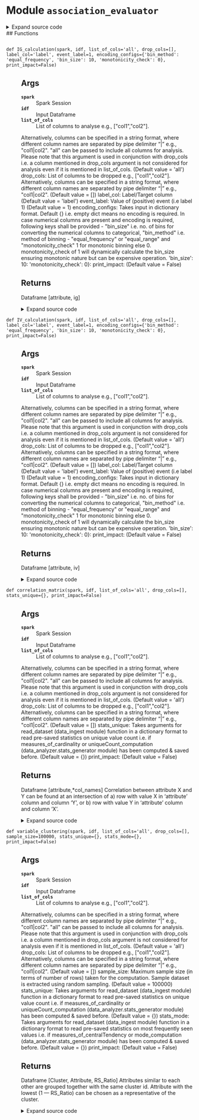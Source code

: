 # Module <code>association_evaluator</code>
<details class="source">
<summary>
<span>Expand source code</span>
</summary>
```python
# coding=utf-8
import itertools
import math
import pyspark
from anovos.data_analyzer.stats_generator import uniqueCount_computation
from anovos.data_ingest.data_ingest import read_dataset
from anovos.data_transformer.transformers import attribute_binning, monotonic_binning, cat_to_num_unsupervised, \
imputation_MMM
from anovos.shared.utils import attributeType_segregation
from phik.phik import spark_phik_matrix_from_hist2d_dict
from popmon.analysis.hist_numpy import get_2dgrid
from pyspark.sql import Window
from pyspark.sql import functions as F
from varclushi import VarClusHi
def correlation_matrix(spark, idf, list_of_cols=&#39;all&#39;, drop_cols=[], stats_unique={}, print_impact=False):
&#34;&#34;&#34;
Args:
spark: Spark Session
idf: Input Dataframe
list_of_cols: List of columns to analyse e.g., [&#34;col1&#34;,&#34;col2&#34;].
Alternatively, columns can be specified in a string format,
where different column names are separated by pipe delimiter “|” e.g., &#34;col1|col2&#34;.
&#34;all&#34; can be passed to include all columns for analysis.
Please note that this argument is used in conjunction with drop_cols i.e. a column mentioned in
drop_cols argument is not considered for analysis even if it is mentioned in list_of_cols. (Default value = &#39;all&#39;)
drop_cols: List of columns to be dropped e.g., [&#34;col1&#34;,&#34;col2&#34;].
Alternatively, columns can be specified in a string format,
where different column names are separated by pipe delimiter “|” e.g., &#34;col1|col2&#34;. (Default value = [])
stats_unique: Takes arguments for read_dataset (data_ingest module) function in a dictionary format
to read pre-saved statistics on unique value count i.e. if measures_of_cardinality or
uniqueCount_computation (data_analyzer.stats_generator module) has been computed &amp; saved before. (Default value = {})
print_impact:
(Default value = False)
Returns:
Dataframe [attribute,*col_names]
Correlation between attribute X and Y can be found at an intersection of
a) row with value X in ‘attribute’ column and column ‘Y’, or
b) row with value Y in ‘attribute’ column and column ‘X’.
&#34;&#34;&#34;
if list_of_cols == &#39;all&#39;:
num_cols, cat_cols, other_cols = attributeType_segregation(idf)
list_of_cols = num_cols + cat_cols
if isinstance(list_of_cols, str):
list_of_cols = [x.strip() for x in list_of_cols.split(&#39;|&#39;)]
if isinstance(drop_cols, str):
drop_cols = [x.strip() for x in drop_cols.split(&#39;|&#39;)]
if stats_unique == {}:
remove_cols = uniqueCount_computation(spark, idf, list_of_cols).where(F.col(&#39;unique_values&#39;) &lt; 2) \
.select(&#39;attribute&#39;).rdd.flatMap(lambda x: x).collect()
else:
remove_cols = read_dataset(spark, **stats_unique).where(F.col(&#39;unique_values&#39;) &lt; 2) \
.select(&#39;attribute&#39;).rdd.flatMap(lambda x: x).collect()
list_of_cols = list(set([e for e in list_of_cols if e not in (drop_cols + remove_cols)]))
if any(x not in idf.columns for x in list_of_cols) | (len(list_of_cols) == 0):
raise TypeError(&#39;Invalid input for Column(s)&#39;)
combis = [list(c) for c in itertools.combinations_with_replacement(list_of_cols, 2)]
hists = idf.select(list_of_cols).pm_make_histograms(combis)
grids = {k: get_2dgrid(h) for k, h in hists.items()}
odf_pd = spark_phik_matrix_from_hist2d_dict(spark.sparkContext, grids)
odf_pd[&#39;attribute&#39;] = odf_pd.index
list_of_cols.sort()
odf = spark.createDataFrame(odf_pd) \
.select([&#39;attribute&#39;] + list_of_cols).orderBy(&#39;attribute&#39;)
if print_impact:
odf.show(odf.count())
return odf
def variable_clustering(spark, idf, list_of_cols=&#39;all&#39;, drop_cols=[], sample_size=100000, stats_unique={},
stats_mode={},
print_impact=False):
&#34;&#34;&#34;
Args:
spark: Spark Session
idf: Input Dataframe
list_of_cols: List of columns to analyse e.g., [&#34;col1&#34;,&#34;col2&#34;].
Alternatively, columns can be specified in a string format,
where different column names are separated by pipe delimiter “|” e.g., &#34;col1|col2&#34;.
&#34;all&#34; can be passed to include all columns for analysis.
Please note that this argument is used in conjunction with drop_cols i.e. a column mentioned in
drop_cols argument is not considered for analysis even if it is mentioned in list_of_cols. (Default value = &#39;all&#39;)
drop_cols: List of columns to be dropped e.g., [&#34;col1&#34;,&#34;col2&#34;].
Alternatively, columns can be specified in a string format,
where different column names are separated by pipe delimiter “|” e.g., &#34;col1|col2&#34;. (Default value = [])
sample_size: Maximum sample size (in terms of number of rows) taken for the computation.
Sample dataset is extracted using random sampling. (Default value = 100000)
stats_unique: Takes arguments for read_dataset (data_ingest module) function in a dictionary format
to read pre-saved statistics on unique value count i.e. if measures_of_cardinality or
uniqueCount_computation (data_analyzer.stats_generator module) has been computed &amp; saved before. (Default value = {})
stats_mode: Takes arguments for read_dataset (data_ingest module) function in a dictionary format
to read pre-saved statistics on most frequently seen values i.e. if measures_of_centralTendency or
mode_computation (data_analyzer.stats_generator module) has been computed &amp; saved before. (Default value = {})
print_impact:
(Default value = False)
Returns:
Dataframe [Cluster, Attribute, RS_Ratio]
Attributes similar to each other are grouped together with the same cluster id.
Attribute with the lowest (1 — RS_Ratio) can be chosen as a representative of the cluster.
&#34;&#34;&#34;
if list_of_cols == &#39;all&#39;:
num_cols, cat_cols, other_cols = attributeType_segregation(idf)
list_of_cols = num_cols + cat_cols
if isinstance(list_of_cols, str):
list_of_cols = [x.strip() for x in list_of_cols.split(&#39;|&#39;)]
if isinstance(drop_cols, str):
drop_cols = [x.strip() for x in drop_cols.split(&#39;|&#39;)]
list_of_cols = list(set([e for e in list_of_cols if e not in drop_cols]))
if any(x not in idf.columns for x in list_of_cols) | (len(list_of_cols) == 0):
raise TypeError(&#39;Invalid input for Column(s)&#39;)
idf_sample = idf.sample(False, min(1.0, float(sample_size) / idf.count()), 0)
idf_sample.persist(pyspark.StorageLevel.MEMORY_AND_DISK).count()
if stats_unique == {}:
remove_cols = uniqueCount_computation(spark, idf_sample, list_of_cols).where(F.col(&#39;unique_values&#39;) &lt; 2) \
.select(&#39;attribute&#39;).rdd.flatMap(lambda x: x).collect()
else:
remove_cols = read_dataset(spark, **stats_unique).where(F.col(&#39;unique_values&#39;) &lt; 2) \
.select(&#39;attribute&#39;).rdd.flatMap(lambda x: x).collect()
list_of_cols = [e for e in list_of_cols if e not in remove_cols]
idf_sample = idf_sample.select(list_of_cols)
num_cols, cat_cols, other_cols = attributeType_segregation(idf_sample)
for i in idf_sample.dtypes:
if i[1].startswith(&#39;decimal&#39;):
idf_sample = idf_sample.withColumn(i[0], F.col(i[0]).cast(&#39;double&#39;))
idf_encoded = cat_to_num_unsupervised(spark, idf_sample, list_of_cols=cat_cols, method_type=1)
idf_imputed = imputation_MMM(spark, idf_encoded, stats_mode=stats_mode)
idf_imputed.persist(pyspark.StorageLevel.MEMORY_AND_DISK).count()
idf_sample.unpersist()
idf_pd = idf_imputed.toPandas()
vc = VarClusHi(idf_pd, maxeigval2=1, maxclus=None)
vc.varclus()
odf_pd = vc.rsquare
odf = spark.createDataFrame(odf_pd).select(&#39;Cluster&#39;, F.col(&#39;Variable&#39;).alias(&#39;Attribute&#39;),
F.round(F.col(&#39;RS_Ratio&#39;), 4).alias(&#39;RS_Ratio&#39;))
if print_impact:
odf.show(odf.count())
return odf
def IV_calculation(spark, idf, list_of_cols=&#39;all&#39;, drop_cols=[], label_col=&#39;label&#39;, event_label=1,
encoding_configs={&#39;bin_method&#39;: &#39;equal_frequency&#39;, &#39;bin_size&#39;: 10, &#39;monotonicity_check&#39;: 0},
print_impact=False):
&#34;&#34;&#34;
Args:
spark: Spark Session
idf: Input Dataframe
list_of_cols: List of columns to analyse e.g., [&#34;col1&#34;,&#34;col2&#34;].
Alternatively, columns can be specified in a string format,
where different column names are separated by pipe delimiter “|” e.g., &#34;col1|col2&#34;.
&#34;all&#34; can be passed to include all columns for analysis.
Please note that this argument is used in conjunction with drop_cols i.e. a column mentioned in
drop_cols argument is not considered for analysis even if it is mentioned in list_of_cols. (Default value = &#39;all&#39;)
drop_cols: List of columns to be dropped e.g., [&#34;col1&#34;,&#34;col2&#34;].
Alternatively, columns can be specified in a string format,
where different column names are separated by pipe delimiter “|” e.g., &#34;col1|col2&#34;. (Default value = [])
label_col: Label/Target column (Default value = &#39;label&#39;)
event_label: Value of (positive) event (i.e label 1) (Default value = 1)
encoding_configs: Takes input in dictionary format. Default {} i.e. empty dict means no encoding is required.
In case numerical columns are present and encoding is required, following keys shall be
provided - &#34;bin_size&#34; i.e. no. of bins for converting the numerical columns to categorical,
&#34;bin_method&#34; i.e. method of binning - &#34;equal_frequency&#34; or &#34;equal_range&#34; and
&#34;monotonicity_check&#34; 1 for monotonic binning else 0. monotonicity_check of 1 will
dynamically calculate the bin_size ensuring monotonic nature but can be expensive operation.
&#39;bin_size&#39;: 10:
&#39;monotonicity_check&#39;: 0}:
print_impact:
(Default value = False)
Returns:
Dataframe [attribute, iv]
&#34;&#34;&#34;
if label_col not in idf.columns:
raise TypeError(&#39;Invalid input for Label Column&#39;)
if list_of_cols == &#39;all&#39;:
num_cols, cat_cols, other_cols = attributeType_segregation(idf)
list_of_cols = num_cols + cat_cols
if isinstance(list_of_cols, str):
list_of_cols = [x.strip() for x in list_of_cols.split(&#39;|&#39;)]
if isinstance(drop_cols, str):
drop_cols = [x.strip() for x in drop_cols.split(&#39;|&#39;)]
list_of_cols = list(set([e for e in list_of_cols if e not in (drop_cols + [label_col])]))
if any(x not in idf.columns for x in list_of_cols) | (len(list_of_cols) == 0):
raise TypeError(&#39;Invalid input for Column(s)&#39;)
if (idf.where(F.col(label_col) == event_label).count() == 0):
raise TypeError(&#39;Invalid input for Event Label Value&#39;)
num_cols, cat_cols, other_cols = attributeType_segregation(idf.select(list_of_cols))
if (len(num_cols) &gt; 0) &amp; bool(encoding_configs):
bin_size = encoding_configs[&#39;bin_size&#39;]
bin_method = encoding_configs[&#39;bin_method&#39;]
monotonicity_check = encoding_configs[&#39;monotonicity_check&#39;]
if monotonicity_check == 1:
idf_encoded = monotonic_binning(spark, idf, num_cols, [], label_col, event_label, bin_method, bin_size)
else:
idf_encoded = attribute_binning(spark, idf, num_cols, [], bin_method, bin_size)
idf_encoded.persist(pyspark.StorageLevel.MEMORY_AND_DISK).count()
else:
idf_encoded = idf
output = []
for col in list_of_cols:
df_iv = idf_encoded.groupBy(col, label_col).count() \
.withColumn(label_col, F.when(F.col(label_col) == event_label, 1).otherwise(0)) \
.groupBy(col).pivot(label_col).sum(&#39;count&#39;).fillna(0.5) \
.withColumn(&#39;event_pct&#39;, F.col(&#34;1&#34;) / F.sum(&#34;1&#34;).over(Window.partitionBy())) \
.withColumn(&#39;nonevent_pct&#39;, F.col(&#34;0&#34;) / F.sum(&#34;0&#34;).over(Window.partitionBy())) \
.withColumn(&#39;iv&#39;,
(F.col(&#39;nonevent_pct&#39;) - F.col(&#39;event_pct&#39;)) * F.log(
F.col(&#39;nonevent_pct&#39;) / F.col(&#39;event_pct&#39;)))
iv_value = df_iv.select(F.sum(&#39;iv&#39;)).collect()[0][0]
output.append([col, iv_value])
odf = spark.createDataFrame(output, [&#34;attribute&#34;, &#34;iv&#34;]) \
.withColumn(&#39;iv&#39;, F.round(F.col(&#39;iv&#39;), 4)).orderBy(F.desc(&#39;iv&#39;))
if print_impact:
odf.show(odf.count())
return odf
def IG_calculation(spark, idf, list_of_cols=&#39;all&#39;, drop_cols=[], label_col=&#39;label&#39;, event_label=1,
encoding_configs={&#39;bin_method&#39;: &#39;equal_frequency&#39;, &#39;bin_size&#39;: 10, &#39;monotonicity_check&#39;: 0},
print_impact=False):
&#34;&#34;&#34;
Args:
spark: Spark Session
idf: Input Dataframe
list_of_cols: List of columns to analyse e.g., [&#34;col1&#34;,&#34;col2&#34;].
Alternatively, columns can be specified in a string format,
where different column names are separated by pipe delimiter “|” e.g., &#34;col1|col2&#34;.
&#34;all&#34; can be passed to include all columns for analysis.
Please note that this argument is used in conjunction with drop_cols i.e. a column mentioned in
drop_cols argument is not considered for analysis even if it is mentioned in list_of_cols. (Default value = &#39;all&#39;)
drop_cols: List of columns to be dropped e.g., [&#34;col1&#34;,&#34;col2&#34;].
Alternatively, columns can be specified in a string format,
where different column names are separated by pipe delimiter “|” e.g., &#34;col1|col2&#34;. (Default value = [])
label_col: Label/Target column (Default value = &#39;label&#39;)
event_label: Value of (positive) event (i.e label 1) (Default value = 1)
encoding_configs: Takes input in dictionary format. Default {} i.e. empty dict means no encoding is required.
In case numerical columns are present and encoding is required, following keys shall be
provided - &#34;bin_size&#34; i.e. no. of bins for converting the numerical columns to categorical,
&#34;bin_method&#34; i.e. method of binning - &#34;equal_frequency&#34; or &#34;equal_range&#34; and
&#34;monotonicity_check&#34; 1 for monotonic binning else 0. monotonicity_check of 1 will
dynamically calculate the bin_size ensuring monotonic nature but can be expensive operation.
&#39;bin_size&#39;: 10:
&#39;monotonicity_check&#39;: 0}:
print_impact:
(Default value = False)
Returns:
Dataframe [attribute, ig]
&#34;&#34;&#34;
if label_col not in idf.columns:
raise TypeError(&#39;Invalid input for Label Column&#39;)
if list_of_cols == &#39;all&#39;:
num_cols, cat_cols, other_cols = attributeType_segregation(idf)
list_of_cols = num_cols + cat_cols
if isinstance(list_of_cols, str):
list_of_cols = [x.strip() for x in list_of_cols.split(&#39;|&#39;)]
if isinstance(drop_cols, str):
drop_cols = [x.strip() for x in drop_cols.split(&#39;|&#39;)]
list_of_cols = list(set([e for e in list_of_cols if e not in (drop_cols + [label_col])]))
if any(x not in idf.columns for x in list_of_cols) | (len(list_of_cols) == 0):
raise TypeError(&#39;Invalid input for Column(s)&#39;)
if (idf.where(F.col(label_col) == event_label).count() == 0):
raise TypeError(&#39;Invalid input for Event Label Value&#39;)
num_cols, cat_cols, other_cols = attributeType_segregation(idf.select(list_of_cols))
if (len(num_cols) &gt; 0) &amp; bool(encoding_configs):
bin_size = encoding_configs[&#39;bin_size&#39;]
bin_method = encoding_configs[&#39;bin_method&#39;]
monotonicity_check = encoding_configs[&#39;monotonicity_check&#39;]
if monotonicity_check == 1:
idf_encoded = monotonic_binning(spark, idf, num_cols, [], label_col, event_label, bin_method, bin_size)
else:
idf_encoded = attribute_binning(spark, idf, num_cols, [], bin_method, bin_size)
idf_encoded.persist(pyspark.StorageLevel.MEMORY_AND_DISK).count()
else:
idf_encoded = idf
output = []
total_event = idf.where(F.col(label_col) == event_label).count() / idf.count()
total_entropy = - (total_event * math.log2(total_event) + ((1 - total_event) * math.log2((1 - total_event))))
for col in list_of_cols:
idf_entropy = idf_encoded.withColumn(label_col, F.when(F.col(label_col) == event_label, 1).otherwise(0)) \
.groupBy(col).agg(F.sum(F.col(label_col)).alias(&#39;event_count&#39;),
F.count(F.col(label_col)).alias(&#39;total_count&#39;)).dropna() \
.withColumn(&#39;event_pct&#39;, F.col(&#39;event_count&#39;) / F.col(&#39;total_count&#39;)) \
.withColumn(&#39;segment_pct&#39;, F.col(&#39;total_count&#39;) / F.sum(&#39;total_count&#39;).over(Window.partitionBy())) \
.withColumn(&#39;entropy&#39;, - F.col(&#39;segment_pct&#39;) * ((F.col(&#39;event_pct&#39;) * F.log2(F.col(&#39;event_pct&#39;))) +
((1 - F.col(&#39;event_pct&#39;)) * F.log2(
(1 - F.col(&#39;event_pct&#39;))))))
entropy = idf_entropy.groupBy().sum(&#39;entropy&#39;).rdd.flatMap(lambda x: x).collect()[0]
ig_value = total_entropy - entropy if entropy else None
output.append([col, ig_value])
odf = spark.createDataFrame(output, [&#34;attribute&#34;, &#34;ig&#34;]) \
.withColumn(&#39;ig&#39;, F.round(F.col(&#39;ig&#39;), 4)).orderBy(F.desc(&#39;ig&#39;))
if print_impact:
odf.show(odf.count())
return odf
```
</details>
## Functions
<dl>
<dt id="anovos.data_analyzer.association_evaluator.IG_calculation"><code class="name flex">
<span>def <span class="ident">IG_calculation</span></span>(<span>spark, idf, list_of_cols='all', drop_cols=[], label_col='label', event_label=1, encoding_configs={'bin_method': 'equal_frequency', 'bin_size': 10, 'monotonicity_check': 0}, print_impact=False)</span>
</code></dt>
<dd>
<div class="desc"><h2 id="args">Args</h2>
<dl>
<dt><strong><code>spark</code></strong></dt>
<dd>Spark Session</dd>
<dt><strong><code>idf</code></strong></dt>
<dd>Input Dataframe</dd>
<dt><strong><code>list_of_cols</code></strong></dt>
<dd>List of columns to analyse e.g., ["col1","col2"].</dd>
</dl>
<p>Alternatively, columns can be specified in a string format,
where different column names are separated by pipe delimiter “|” e.g., "col1|col2".
"all" can be passed to include all columns for analysis.
Please note that this argument is used in conjunction with drop_cols i.e. a column mentioned in
drop_cols argument is not considered for analysis even if it is mentioned in list_of_cols. (Default value = 'all')
drop_cols: List of columns to be dropped e.g., ["col1","col2"].
Alternatively, columns can be specified in a string format,
where different column names are separated by pipe delimiter “|” e.g., "col1|col2". (Default value = [])
label_col: Label/Target column (Default value = 'label')
event_label: Value of (positive) event (i.e label 1) (Default value = 1)
encoding_configs: Takes input in dictionary format. Default {} i.e. empty dict means no encoding is required.
In case numerical columns are present and encoding is required, following keys shall be
provided - "bin_size" i.e. no. of bins for converting the numerical columns to categorical,
"bin_method" i.e. method of binning - "equal_frequency" or "equal_range" and
"monotonicity_check" 1 for monotonic binning else 0. monotonicity_check of 1 will
dynamically calculate the bin_size ensuring monotonic nature but can be expensive operation.
'bin_size': 10:
'monotonicity_check': 0}:
print_impact:
(Default value = False)</p>
<h2 id="returns">Returns</h2>
<p>Dataframe [attribute, ig]</p></div>
<details class="source">
<summary>
<span>Expand source code</span>
</summary>
```python
def IG_calculation(spark, idf, list_of_cols=&#39;all&#39;, drop_cols=[], label_col=&#39;label&#39;, event_label=1,
encoding_configs={&#39;bin_method&#39;: &#39;equal_frequency&#39;, &#39;bin_size&#39;: 10, &#39;monotonicity_check&#39;: 0},
print_impact=False):
&#34;&#34;&#34;
Args:
spark: Spark Session
idf: Input Dataframe
list_of_cols: List of columns to analyse e.g., [&#34;col1&#34;,&#34;col2&#34;].
Alternatively, columns can be specified in a string format,
where different column names are separated by pipe delimiter “|” e.g., &#34;col1|col2&#34;.
&#34;all&#34; can be passed to include all columns for analysis.
Please note that this argument is used in conjunction with drop_cols i.e. a column mentioned in
drop_cols argument is not considered for analysis even if it is mentioned in list_of_cols. (Default value = &#39;all&#39;)
drop_cols: List of columns to be dropped e.g., [&#34;col1&#34;,&#34;col2&#34;].
Alternatively, columns can be specified in a string format,
where different column names are separated by pipe delimiter “|” e.g., &#34;col1|col2&#34;. (Default value = [])
label_col: Label/Target column (Default value = &#39;label&#39;)
event_label: Value of (positive) event (i.e label 1) (Default value = 1)
encoding_configs: Takes input in dictionary format. Default {} i.e. empty dict means no encoding is required.
In case numerical columns are present and encoding is required, following keys shall be
provided - &#34;bin_size&#34; i.e. no. of bins for converting the numerical columns to categorical,
&#34;bin_method&#34; i.e. method of binning - &#34;equal_frequency&#34; or &#34;equal_range&#34; and
&#34;monotonicity_check&#34; 1 for monotonic binning else 0. monotonicity_check of 1 will
dynamically calculate the bin_size ensuring monotonic nature but can be expensive operation.
&#39;bin_size&#39;: 10:
&#39;monotonicity_check&#39;: 0}:
print_impact:
(Default value = False)
Returns:
Dataframe [attribute, ig]
&#34;&#34;&#34;
if label_col not in idf.columns:
raise TypeError(&#39;Invalid input for Label Column&#39;)
if list_of_cols == &#39;all&#39;:
num_cols, cat_cols, other_cols = attributeType_segregation(idf)
list_of_cols = num_cols + cat_cols
if isinstance(list_of_cols, str):
list_of_cols = [x.strip() for x in list_of_cols.split(&#39;|&#39;)]
if isinstance(drop_cols, str):
drop_cols = [x.strip() for x in drop_cols.split(&#39;|&#39;)]
list_of_cols = list(set([e for e in list_of_cols if e not in (drop_cols + [label_col])]))
if any(x not in idf.columns for x in list_of_cols) | (len(list_of_cols) == 0):
raise TypeError(&#39;Invalid input for Column(s)&#39;)
if (idf.where(F.col(label_col) == event_label).count() == 0):
raise TypeError(&#39;Invalid input for Event Label Value&#39;)
num_cols, cat_cols, other_cols = attributeType_segregation(idf.select(list_of_cols))
if (len(num_cols) &gt; 0) &amp; bool(encoding_configs):
bin_size = encoding_configs[&#39;bin_size&#39;]
bin_method = encoding_configs[&#39;bin_method&#39;]
monotonicity_check = encoding_configs[&#39;monotonicity_check&#39;]
if monotonicity_check == 1:
idf_encoded = monotonic_binning(spark, idf, num_cols, [], label_col, event_label, bin_method, bin_size)
else:
idf_encoded = attribute_binning(spark, idf, num_cols, [], bin_method, bin_size)
idf_encoded.persist(pyspark.StorageLevel.MEMORY_AND_DISK).count()
else:
idf_encoded = idf
output = []
total_event = idf.where(F.col(label_col) == event_label).count() / idf.count()
total_entropy = - (total_event * math.log2(total_event) + ((1 - total_event) * math.log2((1 - total_event))))
for col in list_of_cols:
idf_entropy = idf_encoded.withColumn(label_col, F.when(F.col(label_col) == event_label, 1).otherwise(0)) \
.groupBy(col).agg(F.sum(F.col(label_col)).alias(&#39;event_count&#39;),
F.count(F.col(label_col)).alias(&#39;total_count&#39;)).dropna() \
.withColumn(&#39;event_pct&#39;, F.col(&#39;event_count&#39;) / F.col(&#39;total_count&#39;)) \
.withColumn(&#39;segment_pct&#39;, F.col(&#39;total_count&#39;) / F.sum(&#39;total_count&#39;).over(Window.partitionBy())) \
.withColumn(&#39;entropy&#39;, - F.col(&#39;segment_pct&#39;) * ((F.col(&#39;event_pct&#39;) * F.log2(F.col(&#39;event_pct&#39;))) +
((1 - F.col(&#39;event_pct&#39;)) * F.log2(
(1 - F.col(&#39;event_pct&#39;))))))
entropy = idf_entropy.groupBy().sum(&#39;entropy&#39;).rdd.flatMap(lambda x: x).collect()[0]
ig_value = total_entropy - entropy if entropy else None
output.append([col, ig_value])
odf = spark.createDataFrame(output, [&#34;attribute&#34;, &#34;ig&#34;]) \
.withColumn(&#39;ig&#39;, F.round(F.col(&#39;ig&#39;), 4)).orderBy(F.desc(&#39;ig&#39;))
if print_impact:
odf.show(odf.count())
return odf
```
</details>
</dd>
<dt id="anovos.data_analyzer.association_evaluator.IV_calculation"><code class="name flex">
<span>def <span class="ident">IV_calculation</span></span>(<span>spark, idf, list_of_cols='all', drop_cols=[], label_col='label', event_label=1, encoding_configs={'bin_method': 'equal_frequency', 'bin_size': 10, 'monotonicity_check': 0}, print_impact=False)</span>
</code></dt>
<dd>
<div class="desc"><h2 id="args">Args</h2>
<dl>
<dt><strong><code>spark</code></strong></dt>
<dd>Spark Session</dd>
<dt><strong><code>idf</code></strong></dt>
<dd>Input Dataframe</dd>
<dt><strong><code>list_of_cols</code></strong></dt>
<dd>List of columns to analyse e.g., ["col1","col2"].</dd>
</dl>
<p>Alternatively, columns can be specified in a string format,
where different column names are separated by pipe delimiter “|” e.g., "col1|col2".
"all" can be passed to include all columns for analysis.
Please note that this argument is used in conjunction with drop_cols i.e. a column mentioned in
drop_cols argument is not considered for analysis even if it is mentioned in list_of_cols. (Default value = 'all')
drop_cols: List of columns to be dropped e.g., ["col1","col2"].
Alternatively, columns can be specified in a string format,
where different column names are separated by pipe delimiter “|” e.g., "col1|col2". (Default value = [])
label_col: Label/Target column (Default value = 'label')
event_label: Value of (positive) event (i.e label 1) (Default value = 1)
encoding_configs: Takes input in dictionary format. Default {} i.e. empty dict means no encoding is required.
In case numerical columns are present and encoding is required, following keys shall be
provided - "bin_size" i.e. no. of bins for converting the numerical columns to categorical,
"bin_method" i.e. method of binning - "equal_frequency" or "equal_range" and
"monotonicity_check" 1 for monotonic binning else 0. monotonicity_check of 1 will
dynamically calculate the bin_size ensuring monotonic nature but can be expensive operation.
'bin_size': 10:
'monotonicity_check': 0}:
print_impact:
(Default value = False)</p>
<h2 id="returns">Returns</h2>
<p>Dataframe [attribute, iv]</p></div>
<details class="source">
<summary>
<span>Expand source code</span>
</summary>
```python
def IV_calculation(spark, idf, list_of_cols=&#39;all&#39;, drop_cols=[], label_col=&#39;label&#39;, event_label=1,
encoding_configs={&#39;bin_method&#39;: &#39;equal_frequency&#39;, &#39;bin_size&#39;: 10, &#39;monotonicity_check&#39;: 0},
print_impact=False):
&#34;&#34;&#34;
Args:
spark: Spark Session
idf: Input Dataframe
list_of_cols: List of columns to analyse e.g., [&#34;col1&#34;,&#34;col2&#34;].
Alternatively, columns can be specified in a string format,
where different column names are separated by pipe delimiter “|” e.g., &#34;col1|col2&#34;.
&#34;all&#34; can be passed to include all columns for analysis.
Please note that this argument is used in conjunction with drop_cols i.e. a column mentioned in
drop_cols argument is not considered for analysis even if it is mentioned in list_of_cols. (Default value = &#39;all&#39;)
drop_cols: List of columns to be dropped e.g., [&#34;col1&#34;,&#34;col2&#34;].
Alternatively, columns can be specified in a string format,
where different column names are separated by pipe delimiter “|” e.g., &#34;col1|col2&#34;. (Default value = [])
label_col: Label/Target column (Default value = &#39;label&#39;)
event_label: Value of (positive) event (i.e label 1) (Default value = 1)
encoding_configs: Takes input in dictionary format. Default {} i.e. empty dict means no encoding is required.
In case numerical columns are present and encoding is required, following keys shall be
provided - &#34;bin_size&#34; i.e. no. of bins for converting the numerical columns to categorical,
&#34;bin_method&#34; i.e. method of binning - &#34;equal_frequency&#34; or &#34;equal_range&#34; and
&#34;monotonicity_check&#34; 1 for monotonic binning else 0. monotonicity_check of 1 will
dynamically calculate the bin_size ensuring monotonic nature but can be expensive operation.
&#39;bin_size&#39;: 10:
&#39;monotonicity_check&#39;: 0}:
print_impact:
(Default value = False)
Returns:
Dataframe [attribute, iv]
&#34;&#34;&#34;
if label_col not in idf.columns:
raise TypeError(&#39;Invalid input for Label Column&#39;)
if list_of_cols == &#39;all&#39;:
num_cols, cat_cols, other_cols = attributeType_segregation(idf)
list_of_cols = num_cols + cat_cols
if isinstance(list_of_cols, str):
list_of_cols = [x.strip() for x in list_of_cols.split(&#39;|&#39;)]
if isinstance(drop_cols, str):
drop_cols = [x.strip() for x in drop_cols.split(&#39;|&#39;)]
list_of_cols = list(set([e for e in list_of_cols if e not in (drop_cols + [label_col])]))
if any(x not in idf.columns for x in list_of_cols) | (len(list_of_cols) == 0):
raise TypeError(&#39;Invalid input for Column(s)&#39;)
if (idf.where(F.col(label_col) == event_label).count() == 0):
raise TypeError(&#39;Invalid input for Event Label Value&#39;)
num_cols, cat_cols, other_cols = attributeType_segregation(idf.select(list_of_cols))
if (len(num_cols) &gt; 0) &amp; bool(encoding_configs):
bin_size = encoding_configs[&#39;bin_size&#39;]
bin_method = encoding_configs[&#39;bin_method&#39;]
monotonicity_check = encoding_configs[&#39;monotonicity_check&#39;]
if monotonicity_check == 1:
idf_encoded = monotonic_binning(spark, idf, num_cols, [], label_col, event_label, bin_method, bin_size)
else:
idf_encoded = attribute_binning(spark, idf, num_cols, [], bin_method, bin_size)
idf_encoded.persist(pyspark.StorageLevel.MEMORY_AND_DISK).count()
else:
idf_encoded = idf
output = []
for col in list_of_cols:
df_iv = idf_encoded.groupBy(col, label_col).count() \
.withColumn(label_col, F.when(F.col(label_col) == event_label, 1).otherwise(0)) \
.groupBy(col).pivot(label_col).sum(&#39;count&#39;).fillna(0.5) \
.withColumn(&#39;event_pct&#39;, F.col(&#34;1&#34;) / F.sum(&#34;1&#34;).over(Window.partitionBy())) \
.withColumn(&#39;nonevent_pct&#39;, F.col(&#34;0&#34;) / F.sum(&#34;0&#34;).over(Window.partitionBy())) \
.withColumn(&#39;iv&#39;,
(F.col(&#39;nonevent_pct&#39;) - F.col(&#39;event_pct&#39;)) * F.log(
F.col(&#39;nonevent_pct&#39;) / F.col(&#39;event_pct&#39;)))
iv_value = df_iv.select(F.sum(&#39;iv&#39;)).collect()[0][0]
output.append([col, iv_value])
odf = spark.createDataFrame(output, [&#34;attribute&#34;, &#34;iv&#34;]) \
.withColumn(&#39;iv&#39;, F.round(F.col(&#39;iv&#39;), 4)).orderBy(F.desc(&#39;iv&#39;))
if print_impact:
odf.show(odf.count())
return odf
```
</details>
</dd>
<dt id="anovos.data_analyzer.association_evaluator.correlation_matrix"><code class="name flex">
<span>def <span class="ident">correlation_matrix</span></span>(<span>spark, idf, list_of_cols='all', drop_cols=[], stats_unique={}, print_impact=False)</span>
</code></dt>
<dd>
<div class="desc"><h2 id="args">Args</h2>
<dl>
<dt><strong><code>spark</code></strong></dt>
<dd>Spark Session</dd>
<dt><strong><code>idf</code></strong></dt>
<dd>Input Dataframe</dd>
<dt><strong><code>list_of_cols</code></strong></dt>
<dd>List of columns to analyse e.g., ["col1","col2"].</dd>
</dl>
<p>Alternatively, columns can be specified in a string format,
where different column names are separated by pipe delimiter “|” e.g., "col1|col2".
"all" can be passed to include all columns for analysis.
Please note that this argument is used in conjunction with drop_cols i.e. a column mentioned in
drop_cols argument is not considered for analysis even if it is mentioned in list_of_cols. (Default value = 'all')
drop_cols: List of columns to be dropped e.g., ["col1","col2"].
Alternatively, columns can be specified in a string format,
where different column names are separated by pipe delimiter “|” e.g., "col1|col2". (Default value = [])
stats_unique: Takes arguments for read_dataset (data_ingest module) function in a dictionary format
to read pre-saved statistics on unique value count i.e. if measures_of_cardinality or
uniqueCount_computation (data_analyzer.stats_generator module) has been computed &amp; saved before. (Default value = {})
print_impact:
(Default value = False)</p>
<h2 id="returns">Returns</h2>
<p>Dataframe [attribute,*col_names]
Correlation between attribute X and Y can be found at an intersection of
a) row with value X in ‘attribute’ column and column ‘Y’, or
b) row with value Y in ‘attribute’ column and column ‘X’.</p></div>
<details class="source">
<summary>
<span>Expand source code</span>
</summary>
```python
def correlation_matrix(spark, idf, list_of_cols=&#39;all&#39;, drop_cols=[], stats_unique={}, print_impact=False):
&#34;&#34;&#34;
Args:
spark: Spark Session
idf: Input Dataframe
list_of_cols: List of columns to analyse e.g., [&#34;col1&#34;,&#34;col2&#34;].
Alternatively, columns can be specified in a string format,
where different column names are separated by pipe delimiter “|” e.g., &#34;col1|col2&#34;.
&#34;all&#34; can be passed to include all columns for analysis.
Please note that this argument is used in conjunction with drop_cols i.e. a column mentioned in
drop_cols argument is not considered for analysis even if it is mentioned in list_of_cols. (Default value = &#39;all&#39;)
drop_cols: List of columns to be dropped e.g., [&#34;col1&#34;,&#34;col2&#34;].
Alternatively, columns can be specified in a string format,
where different column names are separated by pipe delimiter “|” e.g., &#34;col1|col2&#34;. (Default value = [])
stats_unique: Takes arguments for read_dataset (data_ingest module) function in a dictionary format
to read pre-saved statistics on unique value count i.e. if measures_of_cardinality or
uniqueCount_computation (data_analyzer.stats_generator module) has been computed &amp; saved before. (Default value = {})
print_impact:
(Default value = False)
Returns:
Dataframe [attribute,*col_names]
Correlation between attribute X and Y can be found at an intersection of
a) row with value X in ‘attribute’ column and column ‘Y’, or
b) row with value Y in ‘attribute’ column and column ‘X’.
&#34;&#34;&#34;
if list_of_cols == &#39;all&#39;:
num_cols, cat_cols, other_cols = attributeType_segregation(idf)
list_of_cols = num_cols + cat_cols
if isinstance(list_of_cols, str):
list_of_cols = [x.strip() for x in list_of_cols.split(&#39;|&#39;)]
if isinstance(drop_cols, str):
drop_cols = [x.strip() for x in drop_cols.split(&#39;|&#39;)]
if stats_unique == {}:
remove_cols = uniqueCount_computation(spark, idf, list_of_cols).where(F.col(&#39;unique_values&#39;) &lt; 2) \
.select(&#39;attribute&#39;).rdd.flatMap(lambda x: x).collect()
else:
remove_cols = read_dataset(spark, **stats_unique).where(F.col(&#39;unique_values&#39;) &lt; 2) \
.select(&#39;attribute&#39;).rdd.flatMap(lambda x: x).collect()
list_of_cols = list(set([e for e in list_of_cols if e not in (drop_cols + remove_cols)]))
if any(x not in idf.columns for x in list_of_cols) | (len(list_of_cols) == 0):
raise TypeError(&#39;Invalid input for Column(s)&#39;)
combis = [list(c) for c in itertools.combinations_with_replacement(list_of_cols, 2)]
hists = idf.select(list_of_cols).pm_make_histograms(combis)
grids = {k: get_2dgrid(h) for k, h in hists.items()}
odf_pd = spark_phik_matrix_from_hist2d_dict(spark.sparkContext, grids)
odf_pd[&#39;attribute&#39;] = odf_pd.index
list_of_cols.sort()
odf = spark.createDataFrame(odf_pd) \
.select([&#39;attribute&#39;] + list_of_cols).orderBy(&#39;attribute&#39;)
if print_impact:
odf.show(odf.count())
return odf
```
</details>
</dd>
<dt id="anovos.data_analyzer.association_evaluator.variable_clustering"><code class="name flex">
<span>def <span class="ident">variable_clustering</span></span>(<span>spark, idf, list_of_cols='all', drop_cols=[], sample_size=100000, stats_unique={}, stats_mode={}, print_impact=False)</span>
</code></dt>
<dd>
<div class="desc"><h2 id="args">Args</h2>
<dl>
<dt><strong><code>spark</code></strong></dt>
<dd>Spark Session</dd>
<dt><strong><code>idf</code></strong></dt>
<dd>Input Dataframe</dd>
<dt><strong><code>list_of_cols</code></strong></dt>
<dd>List of columns to analyse e.g., ["col1","col2"].</dd>
</dl>
<p>Alternatively, columns can be specified in a string format,
where different column names are separated by pipe delimiter “|” e.g., "col1|col2".
"all" can be passed to include all columns for analysis.
Please note that this argument is used in conjunction with drop_cols i.e. a column mentioned in
drop_cols argument is not considered for analysis even if it is mentioned in list_of_cols. (Default value = 'all')
drop_cols: List of columns to be dropped e.g., ["col1","col2"].
Alternatively, columns can be specified in a string format,
where different column names are separated by pipe delimiter “|” e.g., "col1|col2". (Default value = [])
sample_size: Maximum sample size (in terms of number of rows) taken for the computation.
Sample dataset is extracted using random sampling. (Default value = 100000)
stats_unique: Takes arguments for read_dataset (data_ingest module) function in a dictionary format
to read pre-saved statistics on unique value count i.e. if measures_of_cardinality or
uniqueCount_computation (data_analyzer.stats_generator module) has been computed &amp; saved before. (Default value = {})
stats_mode: Takes arguments for read_dataset (data_ingest module) function in a dictionary format
to read pre-saved statistics on most frequently seen values i.e. if measures_of_centralTendency or
mode_computation (data_analyzer.stats_generator module) has been computed &amp; saved before. (Default value = {})
print_impact:
(Default value = False)</p>
<h2 id="returns">Returns</h2>
<p>Dataframe [Cluster, Attribute, RS_Ratio]
Attributes similar to each other are grouped together with the same cluster id.
Attribute with the lowest (1 — RS_Ratio) can be chosen as a representative of the cluster.</p></div>
<details class="source">
<summary>
<span>Expand source code</span>
</summary>
```python
def variable_clustering(spark, idf, list_of_cols=&#39;all&#39;, drop_cols=[], sample_size=100000, stats_unique={},
stats_mode={},
print_impact=False):
&#34;&#34;&#34;
Args:
spark: Spark Session
idf: Input Dataframe
list_of_cols: List of columns to analyse e.g., [&#34;col1&#34;,&#34;col2&#34;].
Alternatively, columns can be specified in a string format,
where different column names are separated by pipe delimiter “|” e.g., &#34;col1|col2&#34;.
&#34;all&#34; can be passed to include all columns for analysis.
Please note that this argument is used in conjunction with drop_cols i.e. a column mentioned in
drop_cols argument is not considered for analysis even if it is mentioned in list_of_cols. (Default value = &#39;all&#39;)
drop_cols: List of columns to be dropped e.g., [&#34;col1&#34;,&#34;col2&#34;].
Alternatively, columns can be specified in a string format,
where different column names are separated by pipe delimiter “|” e.g., &#34;col1|col2&#34;. (Default value = [])
sample_size: Maximum sample size (in terms of number of rows) taken for the computation.
Sample dataset is extracted using random sampling. (Default value = 100000)
stats_unique: Takes arguments for read_dataset (data_ingest module) function in a dictionary format
to read pre-saved statistics on unique value count i.e. if measures_of_cardinality or
uniqueCount_computation (data_analyzer.stats_generator module) has been computed &amp; saved before. (Default value = {})
stats_mode: Takes arguments for read_dataset (data_ingest module) function in a dictionary format
to read pre-saved statistics on most frequently seen values i.e. if measures_of_centralTendency or
mode_computation (data_analyzer.stats_generator module) has been computed &amp; saved before. (Default value = {})
print_impact:
(Default value = False)
Returns:
Dataframe [Cluster, Attribute, RS_Ratio]
Attributes similar to each other are grouped together with the same cluster id.
Attribute with the lowest (1 — RS_Ratio) can be chosen as a representative of the cluster.
&#34;&#34;&#34;
if list_of_cols == &#39;all&#39;:
num_cols, cat_cols, other_cols = attributeType_segregation(idf)
list_of_cols = num_cols + cat_cols
if isinstance(list_of_cols, str):
list_of_cols = [x.strip() for x in list_of_cols.split(&#39;|&#39;)]
if isinstance(drop_cols, str):
drop_cols = [x.strip() for x in drop_cols.split(&#39;|&#39;)]
list_of_cols = list(set([e for e in list_of_cols if e not in drop_cols]))
if any(x not in idf.columns for x in list_of_cols) | (len(list_of_cols) == 0):
raise TypeError(&#39;Invalid input for Column(s)&#39;)
idf_sample = idf.sample(False, min(1.0, float(sample_size) / idf.count()), 0)
idf_sample.persist(pyspark.StorageLevel.MEMORY_AND_DISK).count()
if stats_unique == {}:
remove_cols = uniqueCount_computation(spark, idf_sample, list_of_cols).where(F.col(&#39;unique_values&#39;) &lt; 2) \
.select(&#39;attribute&#39;).rdd.flatMap(lambda x: x).collect()
else:
remove_cols = read_dataset(spark, **stats_unique).where(F.col(&#39;unique_values&#39;) &lt; 2) \
.select(&#39;attribute&#39;).rdd.flatMap(lambda x: x).collect()
list_of_cols = [e for e in list_of_cols if e not in remove_cols]
idf_sample = idf_sample.select(list_of_cols)
num_cols, cat_cols, other_cols = attributeType_segregation(idf_sample)
for i in idf_sample.dtypes:
if i[1].startswith(&#39;decimal&#39;):
idf_sample = idf_sample.withColumn(i[0], F.col(i[0]).cast(&#39;double&#39;))
idf_encoded = cat_to_num_unsupervised(spark, idf_sample, list_of_cols=cat_cols, method_type=1)
idf_imputed = imputation_MMM(spark, idf_encoded, stats_mode=stats_mode)
idf_imputed.persist(pyspark.StorageLevel.MEMORY_AND_DISK).count()
idf_sample.unpersist()
idf_pd = idf_imputed.toPandas()
vc = VarClusHi(idf_pd, maxeigval2=1, maxclus=None)
vc.varclus()
odf_pd = vc.rsquare
odf = spark.createDataFrame(odf_pd).select(&#39;Cluster&#39;, F.col(&#39;Variable&#39;).alias(&#39;Attribute&#39;),
F.round(F.col(&#39;RS_Ratio&#39;), 4).alias(&#39;RS_Ratio&#39;))
if print_impact:
odf.show(odf.count())
return odf
```
</details>
</dd>
</dl>